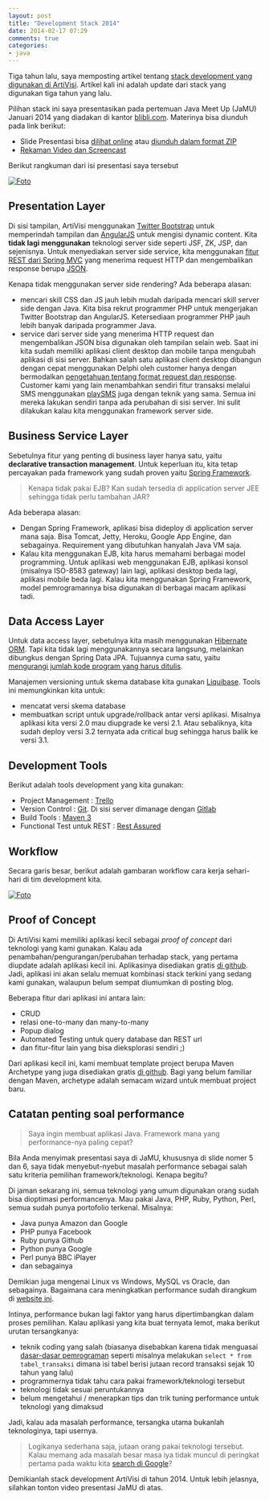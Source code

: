 ```yaml
---
layout: post
title: "Development Stack 2014"
date: 2014-02-17 07:29
comments: true
categories: 
- java
---
```


Tiga tahun lalu, saya memposting artikel tentang [stack development yang digunakan di ArtiVisi](http://software.endy.muhardin.com/java/development-stack-2011/). Artikel kali ini adalah update dari stack yang digunakan tiga tahun yang lalu.

Pilihan stack ini saya presentasikan pada pertemuan Java Meet Up (JaMU) Januari 2014 yang diadakan di kantor [blibli.com](http://blibli.com). Materinya bisa diunduh pada link berikut:

* Slide Presentasi bisa [dilihat online](http://software.endy.muhardin.com/files/slide-presentasi/artivisi-stack-2014.html) atau [diunduh dalam format ZIP](http://www.4shared.com/zip/Mo47v94uba/presentasi-jamu-01-2014.html)
* [Rekaman Video dan Screencast](http://www.youtube.com/watch?v=4312GuJVvxs)

Berikut rangkuman dari isi presentasi saya tersebut

[![Foto](https://lh3.googleusercontent.com/-5tGzUVc2lk4/UwFrrT20hmI/AAAAAAAAFJk/zRxIxumf_O4/w800-h566-no/restful-architecture.png)](https://lh3.googleusercontent.com/-5tGzUVc2lk4/UwFrrT20hmI/AAAAAAAAFJk/zRxIxumf_O4/w800-h566-no/restful-architecture.png)

<!--more-->

## Presentation Layer ##

Di sisi tampilan, ArtiVisi menggunakan [Twitter Bootstrap](http://getbootstrap.com/) untuk memperindah tampilan dan [AngularJS](http://angularjs.org/) untuk mengisi dynamic content. Kita **tidak lagi menggunakan** teknologi server side seperti JSF, ZK, JSP, dan sejenisnya. Untuk menyediakan server side service, kita menggunakan [fitur REST dari Spring MVC](http://docs.spring.io/spring/docs/4.0.1.RELEASE/spring-framework-reference/htmlsingle/#mvc-ann-responsebody) yang menerima request HTTP dan mengembalikan response berupa [JSON](http://en.wikipedia.org/wiki/JSON).

Kenapa tidak menggunakan server side rendering? Ada beberapa alasan:

* mencari skill CSS dan JS jauh lebih mudah daripada mencari skill server side dengan Java. Kita bisa rekrut programmer PHP untuk mengerjakan Twitter Bootstrap dan AngularJS. Ketersediaan programmer PHP jauh lebih banyak daripada programmer Java.
* service dari server side yang menerima HTTP request dan mengembalikan JSON bisa digunakan oleh tampilan selain web. Saat ini kita sudah memiliki aplikasi client desktop dan mobile tanpa mengubah aplikasi di sisi server. Bahkan salah satu aplikasi client desktop dibangun dengan cepat menggunakan Delphi oleh customer hanya dengan bermodalkan [pengetahuan tentang format request dan response](http://software.endy.muhardin.com/java/mendebug-aplikasi-ajax/). Customer kami yang lain menambahkan sendiri fitur transaksi melalui SMS menggunakan [playSMS](http://playsms.org/) juga dengan teknik yang sama. Semua ini mereka lakukan sendiri tanpa ada perubahan di sisi server. Ini sulit dilakukan kalau kita menggunakan framework server side.

## Business Service Layer ##

Sebetulnya fitur yang penting di business layer hanya satu, yaitu **declarative transaction management**. Untuk keperluan itu, kita tetap percayakan pada framework yang sudah proven yaitu [Spring Framework](http://projects.spring.io/spring-framework/). 

> Kenapa tidak pakai EJB? Kan sudah tersedia di application server JEE sehingga tidak perlu tambahan JAR?

Ada beberapa alasan:

* Dengan Spring Framework, aplikasi bisa dideploy di application server mana saja. Bisa Tomcat, Jetty, Heroku, Google App Engine, dan sebagainya. Requirement yang dibutuhkan hanyalah Java VM saja.
* Kalau kita menggunakan EJB, kita harus memahami berbagai model programming. Untuk aplikasi web menggunakan EJB, aplikasi konsol (misalnya ISO-8583 gateway) lain lagi, aplikasi desktop beda lagi, aplikasi mobile beda lagi. Kalau kita menggunakan Spring Framework, model pemrogramannya bisa digunakan di berbagai macam aplikasi tadi.

## Data Access Layer ##

Untuk data access layer, sebetulnya kita masih menggunakan [Hibernate ORM](http://hibernate.org/orm/). Tapi kita tidak lagi menggunakannya secara langsung, melainkan dibungkus dengan Spring Data JPA. Tujuannya cuma satu, yaitu [mengurangi jumlah kode program yang harus ditulis](https://github.com/endymuhardin/belajar-restful/commit/972aae9f4363e151a654e3602ea32ef7e704c369).

Manajemen versioning untuk skema database kita gunakan [Liquibase](http://www.liquibase.org/). Tools ini memungkinkan kita untuk:

* mencatat versi skema database
* membuatkan script untuk upgrade/rollback antar versi aplikasi. Misalnya aplikasi kita versi 2.0 mau diupgrade ke versi 2.1. Atau sebaliknya, kita sudah deploy versi 3.2 ternyata ada critical bug sehingga harus balik ke versi 3.1.

## Development Tools ##

Berikut adalah tools development yang kita gunakan:

* Project Management : [Trello](https://trello.com)
* Version Control : [Git](http://git-scm.org/). Di sisi server dimanage dengan [Gitlab](http://gitlab.org/gitlab-ce/)
* Build Tools : [Maven 3](http://maven.apache.org/)
* Functional Test untuk REST : [Rest Assured](https://code.google.com/p/rest-assured/)

## Workflow ##

Secara garis besar, berikut adalah gambaran workflow cara kerja sehari-hari di tim development kita.

[![Foto](https://lh3.googleusercontent.com/-Ne0pSRdBBgk/UwFrsAA5KYI/AAAAAAAAFJs/6IRdUeLGvFA/w800-h566-no/workflow.png)](https://lh3.googleusercontent.com/-Ne0pSRdBBgk/UwFrsAA5KYI/AAAAAAAAFJs/6IRdUeLGvFA/w800-h566-no/workflow.png)

## Proof of Concept ##

Di ArtiVisi kami memiliki aplikasi kecil sebagai *proof of concept* dari teknologi yang kami gunakan. Kalau ada penambahan/pengurangan/perubahan terhadap stack, yang pertama diupdate adalah aplikasi kecil ini. Aplikasinya disediakan gratis [di github](https://github.com/endymuhardin/belajar-restful). Jadi, aplikasi ini akan selalu memuat kombinasi stack terkini yang sedang kami gunakan, walaupun belum sempat diumumkan di posting blog.

Beberapa fitur dari aplikasi ini antara lain:

* CRUD
* relasi one-to-many dan many-to-many
* Popup dialog
* Automated Testing untuk query database dan REST url
* dan fitur-fitur lain yang bisa dieksplorasi sendiri ;)

Dari aplikasi kecil ini, kami membuat template project berupa Maven Archetype yang juga disediakan gratis [di github](https://github.com/artivisi/standard-webapp-archetype). Bagi yang belum familiar dengan Maven, archetype adalah semacam wizard untuk membuat project baru.

## Catatan penting soal performance ##

> Saya ingin membuat aplikasi Java. Framework mana yang performance-nya paling cepat?

Bila Anda menyimak presentasi saya di JaMU, khususnya di slide nomer 5 dan 6, saya tidak menyebut-nyebut masalah performance sebagai salah satu kriteria pemilihan framework/teknologi. Kenapa begitu?

Di jaman sekarang ini, semua teknologi yang umum digunakan orang sudah bisa dioptimasi performancenya. Mau pakai Java, PHP, Ruby, Python, Perl, semua sudah punya portofolio terkenal. Misalnya:

* Java punya Amazon dan Google
* PHP punya Facebook
* Ruby punya Github
* Python punya Google
* Perl punya BBC iPlayer
* dan sebagainya

Demikian juga mengenai Linux vs Windows, MySQL vs Oracle, dan sebagainya. Bagaimana cara meningkatkan performance sudah dirangkum di [website ini](http://highscalability.com/start-here/).

Intinya, performance bukan lagi faktor yang harus dipertimbangkan dalam proses pemilihan. Kalau aplikasi yang kita buat ternyata lemot, maka berikut urutan tersangkanya:

* teknik coding yang salah (biasanya disebabkan karena tidak menguasai [dasar-dasar pemrograman](http://software.endy.muhardin.com/life/lan-na-zha/) seperti misalnya melakukan `select * from tabel_transaksi` dimana isi tabel berisi jutaan record transaksi sejak 10 tahun yang lalu)
* programmernya tidak tahu cara pakai framework/teknologi tersebut
* teknologi tidak sesuai peruntukannya
* belum mengetahui / menerapkan tips dan trik tuning performance untuk teknologi yang dimaksud

Jadi, kalau ada masalah performance, tersangka utama bukanlah teknologinya, tapi usernya. 

> Logikanya sederhana saja, jutaan orang pakai teknologi tersebut. Kalau memang ada masalah besar masa iya tidak muncul di peringkat pertama pada waktu kita [search di Google](http://software.endy.muhardin.com/aplikasi/teknik-menggunakan-google/)?

Demikianlah stack development ArtiVisi di tahun 2014. Untuk lebih jelasnya, silahkan tonton video presentasi JaMU di atas.
